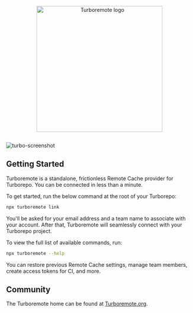 <p align="center">
  <img width="340" alt="Turboremote logo" src="https://turboremote.org/logo.svg?v=20221019">
</p>

<p align="center">
  <a aria-label="npm version" href="https://www.npmjs.com/package/turboremote">
    <img alt="" src="https://badgen.net/npm/v/turboremote">
  </a>
</p>

![turbo-screenshot](https://turboremote.org/screenshot@2x.png?v=20221019)

## Getting Started

Turboremote is a standalone, frictionless Remote Cache provider for Turborepo. You can be connected in less than a minute.

To get started, run the below command at the root of your Turborepo:

```sh
npx turboremote link
```

You'll be asked for your email address and a team name to associate with your account. After that, Turboremote will seamlessly connect with your Turborepo project.

To view the full list of available commands, run:

```sh
npx turboremote --help
```

You can restore previous Remote Cache settings, manage team members, create access tokens for CI, and more.

## Community

The Turboremote home can be found at [Turboremote.org](https://turboremote.org).
